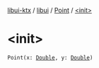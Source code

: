 [libui-ktx](../../index.md) / [libui](../index.md) / [Point](index.md) / [&lt;init&gt;](./-init-.md)

# &lt;init&gt;

`Point(x: `[`Double`](https://kotlinlang.org/api/latest/jvm/stdlib/kotlin/-double/index.html)`, y: `[`Double`](https://kotlinlang.org/api/latest/jvm/stdlib/kotlin/-double/index.html)`)`